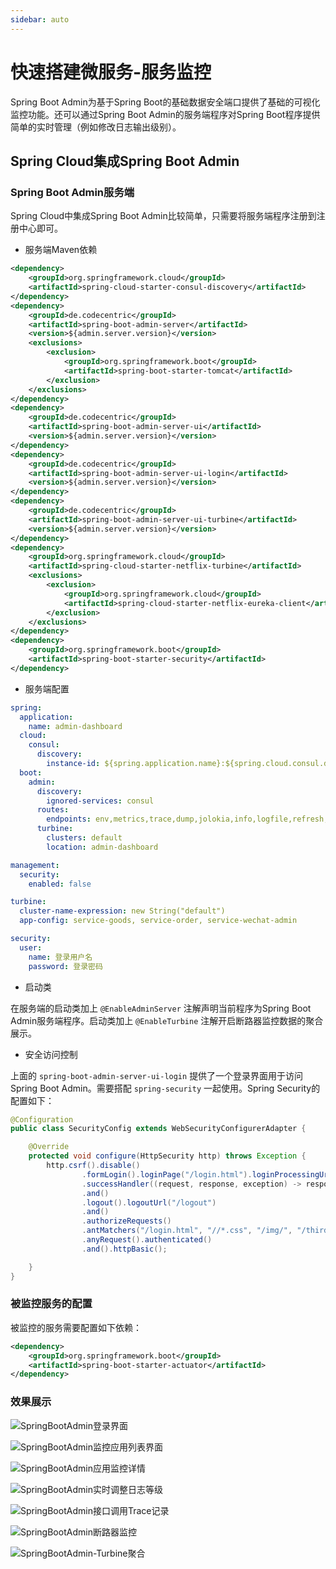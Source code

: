 ```yaml
---
sidebar: auto
---
```

# 快速搭建微服务-服务监控

Spring Boot Admin为基于Spring Boot的基础数据安全端口提供了基础的可视化监控功能。还可以通过Spring Boot Admin的服务端程序对Spring Boot程序提供简单的实时管理（例如修改日志输出级别）。

<!-- more -->

## Spring Cloud集成Spring Boot Admin

### Spring Boot Admin服务端

Spring Cloud中集成Spring Boot Admin比较简单，只需要将服务端程序注册到注册中心即可。

- 服务端Maven依赖

```xml
<dependency>
    <groupId>org.springframework.cloud</groupId>
    <artifactId>spring-cloud-starter-consul-discovery</artifactId>
</dependency>
<dependency>
    <groupId>de.codecentric</groupId>
    <artifactId>spring-boot-admin-server</artifactId>
    <version>${admin.server.version}</version>
    <exclusions>
        <exclusion>
            <groupId>org.springframework.boot</groupId>
            <artifactId>spring-boot-starter-tomcat</artifactId>
        </exclusion>
    </exclusions>
</dependency>
<dependency>
    <groupId>de.codecentric</groupId>
    <artifactId>spring-boot-admin-server-ui</artifactId>
    <version>${admin.server.version}</version>
</dependency>
<dependency>
    <groupId>de.codecentric</groupId>
    <artifactId>spring-boot-admin-server-ui-login</artifactId>
    <version>${admin.server.version}</version>
</dependency>
<dependency>
    <groupId>de.codecentric</groupId>
    <artifactId>spring-boot-admin-server-ui-turbine</artifactId>
    <version>${admin.server.version}</version>
</dependency>
<dependency>
    <groupId>org.springframework.cloud</groupId>
    <artifactId>spring-cloud-starter-netflix-turbine</artifactId>
    <exclusions>
        <exclusion>
            <groupId>org.springframework.cloud</groupId>
            <artifactId>spring-cloud-starter-netflix-eureka-client</artifactId>
        </exclusion>
    </exclusions>
</dependency>
<dependency>
    <groupId>org.springframework.boot</groupId>
    <artifactId>spring-boot-starter-security</artifactId>
</dependency>
```

- 服务端配置

```yaml
spring:
  application:
    name: admin-dashboard
  cloud:
    consul:
      discovery:
        instance-id: ${spring.application.name}:${spring.cloud.consul.discovery.instance_id:${random.value}}
  boot:
    admin:
      discovery:
        ignored-services: consul
      routes:
        endpoints: env,metrics,trace,dump,jolokia,info,logfile,refresh,flyway,liquibase,heapdump,loggers,auditevents,hystrix.stream,turbine.stream
      turbine:
        clusters: default
        location: admin-dashboard

management:
  security:
    enabled: false

turbine:
  cluster-name-expression: new String("default")
  app-config: service-goods, service-order, service-wechat-admin

security:
  user:
    name: 登录用户名
    password: 登录密码
```

- 启动类

在服务端的启动类加上 `@EnableAdminServer` 注解声明当前程序为Spring Boot Admin服务端程序。启动类加上 `@EnableTurbine` 注解开启断路器监控数据的聚合展示。

- 安全访问控制

上面的 `spring-boot-admin-server-ui-login` 提供了一个登录界面用于访问Spring Boot Admin。需要搭配 `spring-security` 一起使用。Spring Security的配置如下：

```Java
@Configuration
public class SecurityConfig extends WebSecurityConfigurerAdapter {

    @Override
    protected void configure(HttpSecurity http) throws Exception {
        http.csrf().disable()
                .formLogin().loginPage("/login.html").loginProcessingUrl("/login")
                .successHandler((request, response, exception) -> response.sendRedirect(request.getContextPath() + "/index.html")).permitAll()
                .and()
                .logout().logoutUrl("/logout")
                .and()
                .authorizeRequests()
                .antMatchers("/login.html", "//*.css", "/img/", "/third-party/").permitAll()
                .anyRequest().authenticated()
                .and().httpBasic();

    }
}
```

### 被监控服务的配置

被监控的服务需要配置如下依赖：

```xml
<dependency>
    <groupId>org.springframework.boot</groupId>
    <artifactId>spring-boot-starter-actuator</artifactId>
</dependency>
```

### 效果展示

![SpringBootAdmin登录界面](/images/快速搭建微服务-服务监控/SpringBootAdmin登录界面.png)

![SpringBootAdmin监控应用列表界面](/images/快速搭建微服务-服务监控/SpringBootAdmin监控应用列表界面.png)

![SpringBootAdmin应用监控详情](/images/快速搭建微服务-服务监控/SpringBootAdmin应用监控详情.png)

![SpringBootAdmin实时调整日志等级](/images/快速搭建微服务-服务监控/SpringBootAdmin实时调整日志等级.png)

![SpringBootAdmin接口调用Trace记录](/images/快速搭建微服务-服务监控/SpringBootAdmin接口调用Trace记录.png)

![SpringBootAdmin断路器监控](/images/快速搭建微服务-服务监控/SpringBootAdmin断路器监控.png)

![SpringBootAdmin-Turbine聚合](/images/快速搭建微服务-服务监控/SpringBootAdmin-Turbine聚合.png)